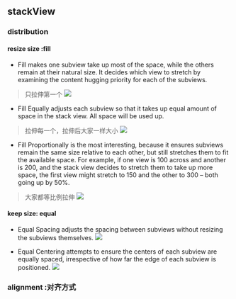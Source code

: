 
## stackView


### distribution
#### resize size :fill

- Fill makes one subview take up most of the space, while the others remain at their natural size. It decides which view to stretch by examining the content hugging priority for each of the subviews.
> 只拉伸第一个
![](https://spin.atomicobject.com/wp-content/uploads/20160610170335/uistackview-fill.png)

- Fill Equally adjusts each subview so that it takes up equal amount of space in the stack view. All space will be used up.
> 拉伸每一个，拉伸后大家一样大小
![](https://spin.atomicobject.com/wp-content/uploads/20160610172413/uistackview-fill-equally.png)


- Fill Proportionally is the most interesting, because it ensures subviews remain the same size relative to each other, but still stretches them to fit the available space. For example, if one view is 100 across and another is 200, and the stack view decides to stretch them to take up more space, the first view might stretch to 150 and the other to 300 – both going up by 50%.
> 大家都等比例拉伸
![](https://spin.atomicobject.com/wp-content/uploads/20160610173824/uistackview-fill-proportionally-with-landscape.png)



#### keep size: equal
- Equal Spacing adjusts the spacing between subviews without resizing the subviews themselves.
![](https://spin.atomicobject.com/wp-content/uploads/20160610174332/uistackview-equal-spacing2.png)

- Equal Centering attempts to ensure the centers of each subview are equally spaced, irrespective of how far the edge of each subview is positioned.
![](https://spin.atomicobject.com/wp-content/uploads/20160610175016/uistackview-equal-centering2.png)
[](https://spin.atomicobject.com/wp-content/uploads/20160610175016/uistackview-equal-centering2.png)

### alignment :对齐方式
